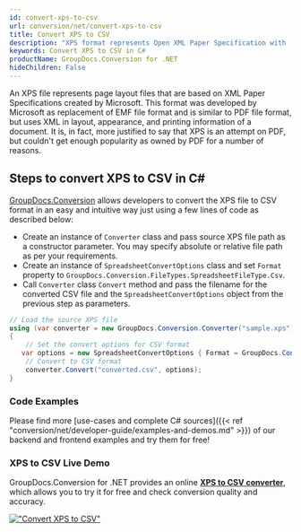 ```yaml
---
id: convert-xps-to-csv
url: conversion/net/convert-xps-to-csv
title: Convert XPS to CSV
description: "XPS format represents Open XML Paper Specification with .xps extension. Learn how to convert XPS to CSV file programmatically in C# language using GroupDocs.Conversion for .NET library."
keywords: Convert XPS to CSV in C#
productName: GroupDocs.Conversion for .NET
hideChildren: False
---
```


An XPS file represents page layout files that are based on XML Paper Specifications created by Microsoft. This format was developed by Microsoft as replacement of EMF file format and is similar to PDF file format, but uses XML in layout, appearance, and printing information of a document. It is, in fact, more justified to say that XPS is an attempt on PDF, but couldn't get enough popularity as owned by PDF for a number of reasons.

## Steps to convert XPS to CSV in C#

[GroupDocs.Conversion](https://products.groupdocs.com/conversion/net) allows developers to convert the XPS file to CSV format in an easy and intuitive way just using a few lines of code as described below:

* Create an instance of `Converter` class and pass source XPS file path as a constructor parameter. You may specify absolute or relative file path as per your requirements. 
* Create an instance of `SpreadsheetConvertOptions` class and set `Format` property to `GroupDocs.Conversion.FileTypes.SpreadsheetFileType.Csv`.
* Call `Converter` class `Convert` method and pass the filename for the converted CSV file and the `SpreadsheetConvertOptions` object from the previous step as parameters.

```csharp
// Load the source XPS file
using (var converter = new GroupDocs.Conversion.Converter("sample.xps"))
{
    // Set the convert options for CSV format
   var options = new SpreadsheetConvertOptions { Format = GroupDocs.Conversion.FileTypes.SpreadsheetFileType.Csv };
    // Convert to CSV format
    converter.Convert("converted.csv", options);
}
```

### Code Examples

Please find more [use-cases and complete C# sources]({{< ref "conversion/net/developer-guide/examples-and-demos.md" >}}) of our backend and frontend examples and try them for free!

### XPS to CSV Live Demo

GroupDocs.Conversion for .NET provides an online [**XPS to CSV converter**](https://products.groupdocs.app/conversion/xps-to-csv), which allows you to try it for free and check conversion quality and accuracy.

[!["Convert XPS to CSV"](conversion/net/images/convert-to-csv/convert-xps-to-csv.png)](https://products.groupdocs.app/conversion/xps-to-csv)